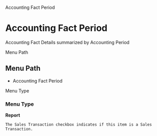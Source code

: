 
Accounting Fact Period
# Accounting Fact Period


Accounting Fact Details summarized by Accounting Period

Menu Path
## Menu Path



- Accounting Fact Period

Menu Type
### Menu Type

**Report**

```
The Sales Transaction checkbox indicates if this item is a Sales Transaction.
```
